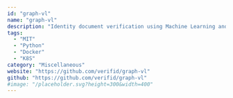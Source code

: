 ```yaml
---
id: "graph-vl"
name: "graph-vl"
description: "Identity document verification using Machine Learning and GraphQL."
tags:
  - "MIT"
  - "Python"
  - "Docker"
  - "K8S"
category: "Miscellaneous"
website: "https://github.com/verifid/graph-vl"
github: "https://github.com/verifid/graph-vl"
#image: "/placeholder.svg?height=300&width=400"
---
```


